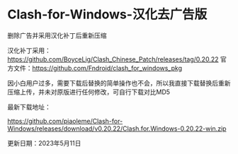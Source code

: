 # Clash-for-Windows-汉化去广告版
删除广告并采用汉化补丁后重新压缩



汉化补丁采用：https://github.com/BoyceLig/Clash_Chinese_Patch/releases/tag/0.20.22
官方文件：https://github.com/Fndroid/clash_for_windows_pkg

因小白用户过多，需要下载后替换的简单操作也不会，所以我直接下载替换后重新压缩上传，并未对原版进行任何修改，可自行下载对比MD5

最新下载地址：

https://github.com/piaoleme/Clash-for-Windows/releases/download/v0.20.22/Clash.for.Windows-0.20.22-win.zip


更新日期：2023年5月11日

